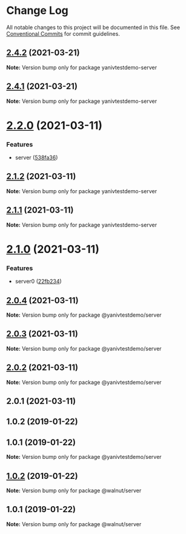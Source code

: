 # Change Log

All notable changes to this project will be documented in this file.
See [Conventional Commits](https://conventionalcommits.org) for commit guidelines.

## [2.4.2](https://github.com/YanivD/yarn-workspaces-example/compare/yanivtestdemo-server@2.4.1...yanivtestdemo-server@2.4.2) (2021-03-21)

**Note:** Version bump only for package yanivtestdemo-server





## [2.4.1](https://github.com/YanivD/yarn-workspaces-example/compare/yanivtestdemo-server@2.4.0...yanivtestdemo-server@2.4.1) (2021-03-21)

**Note:** Version bump only for package yanivtestdemo-server





# [2.2.0](https://github.com/YanivD/yarn-workspaces-example/compare/yanivtestdemo-server@2.1.2...yanivtestdemo-server@2.2.0) (2021-03-11)


### Features

* server ([538fa36](https://github.com/YanivD/yarn-workspaces-example/commit/538fa36))





## [2.1.2](https://github.com/YanivD/yarn-workspaces-example/compare/yanivtestdemo-server@2.1.1...yanivtestdemo-server@2.1.2) (2021-03-11)

**Note:** Version bump only for package yanivtestdemo-server





## [2.1.1](https://github.com/YanivD/yarn-workspaces-example/compare/yanivtestdemo-server@2.1.0...yanivtestdemo-server@2.1.1) (2021-03-11)

**Note:** Version bump only for package yanivtestdemo-server





# [2.1.0](https://github.com/YanivD/yarn-workspaces-example/compare/yanivtestdemo-server@2.0.12...yanivtestdemo-server@2.1.0) (2021-03-11)


### Features

* server0 ([22fb234](https://github.com/YanivD/yarn-workspaces-example/commit/22fb234))





## [2.0.4](https://github.com/YanivD/yarn-workspaces-example/compare/@yanivtestdemo/server@2.0.3...@yanivtestdemo/server@2.0.4) (2021-03-11)

**Note:** Version bump only for package @yanivtestdemo/server





## [2.0.3](https://github.com/YanivD/yarn-workspaces-example/compare/@yanivtestdemo/server@2.0.2...@yanivtestdemo/server@2.0.3) (2021-03-11)

**Note:** Version bump only for package @yanivtestdemo/server





## [2.0.2](https://github.com/YanivD/yarn-workspaces-example/compare/@yanivtestdemo/server@2.0.1...@yanivtestdemo/server@2.0.2) (2021-03-11)

**Note:** Version bump only for package @yanivtestdemo/server





## 2.0.1 (2021-03-11)



## 1.0.2 (2019-01-22)



## 1.0.1 (2019-01-22)

**Note:** Version bump only for package @yanivtestdemo/server





## [1.0.2](https://github.com/benawad/yarn-workspaces-example/compare/v1.0.1...v1.0.2) (2019-01-22)

**Note:** Version bump only for package @walnut/server





## 1.0.1 (2019-01-22)

**Note:** Version bump only for package @walnut/server
